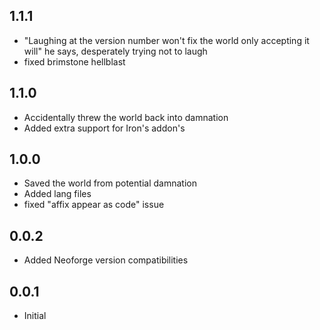 ## 1.1.1
- "Laughing at the version number won't fix the world only accepting it will" he says, desperately trying not to laugh
- fixed brimstone hellblast

## 1.1.0
- Accidentally threw the world back into damnation
- Added extra support for Iron's addon's
## 1.0.0
- Saved the world from potential damnation
- Added lang files
- fixed "affix appear as code" issue
## 0.0.2
- Added Neoforge version compatibilities

## 0.0.1
- Initial
